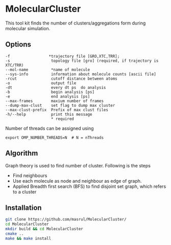 # MolecularCluster

This tool kit finds the number of clusters/aggregations form during molecular simulation. 

## Options 

    -f                 *trajectory file [GRO,XTC,TRR];
    -s                  topology file [gro] (required, if trajectory is XTC/TRR)
    --mol-name          *name of molecule
    --sys-info          information about molecule counts [ascii file]
    -rcut               cutoff distance between atoms
    -o                  output file
    -dt                 every dt ps  do analysis
    -b                  begin analysis [ps]
    -e                  end analysis [ps]
    --max-frames        maxium number of frames
    --dump-max-clust    set flag to dump max cluster
    --max-clust-prefix  Prefix of max clust files
    -h/--help           print this message
                        * required
  Number of threads can be assigned using 
  ```
  export OMP_NUMBER_THREADS=N  # N = nThreads
  ```
                       
                        
## Algorithm
Graph theory is used to find number of cluster. Following is the steps
+ Find neighbours
+ Use each molecule as node and neighbour as edge of graph.
+ Applied Breadth first search (BFS) to find disjoint set graph, which refers to a cluster

                        
## Installation
```bash 
git clone https://github.com/masrul/MolecularCluster/
cd MolecularCluster
mkdir build && cd MolecularCluster
cmake ..
make && make install
```
